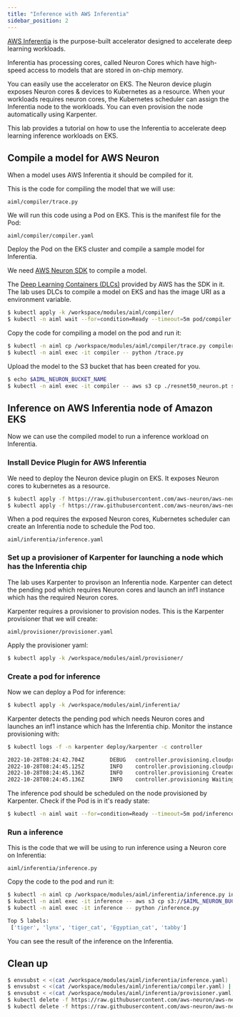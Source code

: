 ```yaml
---
title: "Inference with AWS Inferentia"
sidebar_position: 2
---
```


[AWS Inferentia](https://aws.amazon.com/machine-learning/inferentia/?nc1=h_ls) is the purpose-built accelerator designed to accelerate deep learning workloads.

Inferentia has processing cores, called Neuron Cores which have high-speed access to models that are stored in on-chip memory.

You can easily use the accelerator on EKS. The Neuron device plugin exposes Neuron cores & devices to Kubernetes as a resource. When your workloads requires neuron cores, the Kubernetes scheduler can assign the Inferentia node to the workloads. You can even provision the node automatically using Karpenter.

This lab provides a tutorial on how to use the Inferentia to accelerate deep learning inference workloads on EKS.

## Compile a model for AWS Neuron

When a model uses AWS Inferentia it should be compiled for it.

This is the code for compiling the model that we will use:

```file
aiml/compiler/trace.py
```

We will run this code using a Pod on EKS. This is the manifest file for the Pod:

```file
aiml/compiler/compiler.yaml
```

Deploy the Pod on the EKS cluster and compile a sample model for Inferentia.

We need [AWS Neuron SDK](https://aws.amazon.com/machine-learning/neuron/) to compile a model.

The [Deep Learning Containers (DLCs)](https://github.com/aws/deep-learning-containers/blob/v8.12-tf-1.15.5-tr-gpu-py37/available_images.md#neuron-inference-containers) provided by AWS has the SDK in it.
The lab uses DLCs to compile a model on EKS and has the image URI as a environment variable.

```bash timeout=300
$ kubectl apply -k /workspace/modules/aiml/compiler/
$ kubectl -n aiml wait --for=condition=Ready --timeout=5m pod/compiler
```

Copy the code for compiling a model on the pod and run it:

```bash timeout=180
$ kubectl -n aiml cp /workspace/modules/aiml/compiler/trace.py compiler:/
$ kubectl -n aiml exec -it compiler -- python /trace.py
```

Upload the model to the S3 bucket that has been created for you.

```bash
$ echo $AIML_NEURON_BUCKET_NAME
$ kubectl -n aiml exec -it compiler -- aws s3 cp ./resnet50_neuron.pt s3://$AIML_NEURON_BUCKET_NAME/
```

## Inference on AWS Inferentia node of Amazon EKS

Now we can use the compiled model to run a inference workload on Inferentia.

### Install Device Plugin for AWS Inferentia

We need to deploy the Neuron device plugin on EKS. It exposes Neuron cores to kubernetes as a resource.

```bash
$ kubectl apply -f https://raw.githubusercontent.com/aws-neuron/aws-neuron-sdk/v2.6.0/src/k8/k8s-neuron-device-plugin-rbac.yml
$ kubectl apply -f https://raw.githubusercontent.com/aws-neuron/aws-neuron-sdk/v2.6.0/src/k8/k8s-neuron-device-plugin.yml
```

When a pod requires the exposed Neuron cores, Kubernetes scheduler can create an Inferentia node to schedule the Pod too.

```file
aiml/inferentia/inference.yaml
```

### Set up a provisioner of Karpenter for launching a node which has the Inferentia chip

The lab uses Karpenter to provison an Inferentia node. Karpenter can detect the pending pod which requires Neuron cores and launch an inf1 instance which has the required Neuron cores.

Karpenter requires a provisioner to provision nodes. This is the Karpenter provisioner that we will create:

```file
aiml/provisioner/provisioner.yaml
```

Apply the provisioner yaml:

```bash
$ kubectl apply -k /workspace/modules/aiml/provisioner/
```

### Create a pod for inference

Now we can deploy a Pod for inference:

```bash
$ kubectl apply -k /workspace/modules/aiml/inferentia/
```

Karpenter detects the pending pod which needs Neuron cores and launches an inf1 instance which has the Inferentia chip. Monitor the instance provisioning with:

```bash test=false
$ kubectl logs -f -n karpenter deploy/karpenter -c controller

2022-10-28T08:24:42.704Z        DEBUG   controller.provisioning.cloudprovider   Created launch template, Karpenter-eks-workshop-cluster-3507260904097783831  {"commit": "37c8653", "provisioner": "default"}
2022-10-28T08:24:45.125Z        INFO    controller.provisioning.cloudprovider   Launched instance: i-09ddba6280017ae4d, hostname: ip-100-64-10-250.ap-northeast-1.compute.internal, type: inf1.xlarge, zone: ap-northeast-1a, capacityType: spot  {"commit": "37c8653", "provisioner": "default"}
2022-10-28T08:24:45.136Z        INFO    controller.provisioning Created node with 1 pods requesting {"aws.amazon.com/neuron":"1","cpu":"125m","pods":"6"} from types inf1.xlarge, inf1.2xlarge, inf1.6xlarge, inf1.24xlarge       {"commit": "37c8653", "provisioner": "default"}
2022-10-28T08:24:45.136Z        INFO    controller.provisioning Waiting for unschedulable pods  {"commit": "37c8653"}
```

The inference pod should be scheduled on the node provisioned by Karpenter. Check if the Pod is in it's ready state:

```bash timeout=360
$ kubectl -n aiml wait --for=condition=Ready --timeout=5m pod/inference
```

### Run a inference

This is the code that we will be using to run inference using a Neuron core on Inferentia:

```file
aiml/inferentia/inference.py
```

Copy the code to the pod and run it:

```bash
$ kubectl -n aiml cp /workspace/modules/aiml/inferentia/inference.py inference:/
$ kubectl -n aiml exec -it inference -- aws s3 cp s3://$AIML_NEURON_BUCKET_NAME/resnet50_neuron.pt ./
$ kubectl -n aiml exec -it inference -- python /inference.py

Top 5 labels:
 ['tiger', 'lynx', 'tiger_cat', 'Egyptian_cat', 'tabby']
```

You can see the result of the inference on the Inferentia.

## Clean up

```bash timeout=180
$ envsubst < <(cat /workspace/modules/aiml/inferentia/inference.yaml) | kubectl -n aiml delete -f -
$ envsubst < <(cat /workspace/modules/aiml/inferentia/compiler.yaml) | kubectl -n aiml delete -f -
$ envsubst < <(cat /workspace/modules/aiml/inferentia/provisioner.yaml) | kubectl delete -f -
$ kubectl delete -f https://raw.githubusercontent.com/aws-neuron/aws-neuron-sdk/v2.6.0/src/k8/k8s-neuron-device-plugin.yml
$ kubectl delete -f https://raw.githubusercontent.com/aws-neuron/aws-neuron-sdk/v2.6.0/src/k8/k8s-neuron-device-plugin-rbac.yml
```
